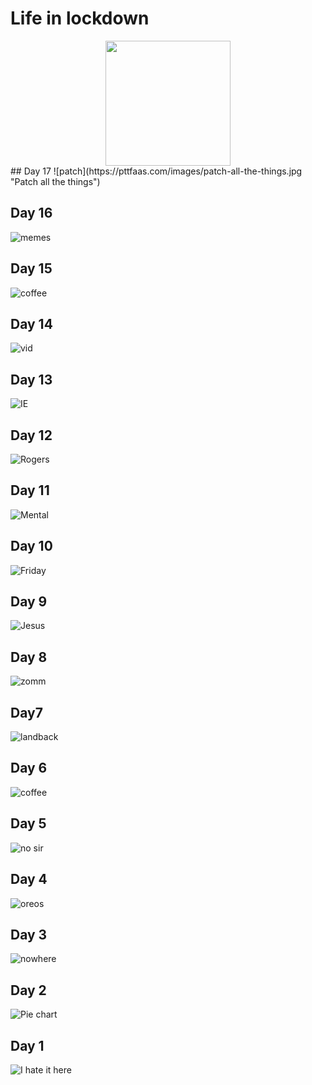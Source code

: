 # Life in lockdown
<div style="text-align: center;">
<img src="images/pttf.png" height="200">
</div>
## Day 17
![patch](https://pttfaas.com/images/patch-all-the-things.jpg "Patch all the things")

## Day 16
![memes](https://pttfaas.com/images/memes.jpeg "Memes")

## Day 15
![coffee](https://pttfaas.com/images/coffee2.jpg "Coffee")

## Day 14
![vid](https://pttfaas.com/images/vidconf.jpg "Vid conf")

## Day 13
![IE](https://pttfaas.com/images/ie.jpg "Internet Explorer")

## Day 12
![Rogers](https://pttfaas.com/images/rogers.jpg "Mr Rogers")

## Day 11
![Mental](https://pttfaas.com/images/mental.jpg "Mental health")

## Day 10
![Friday](https://pttfaas.com/images/friday.jpg "Friday")

## Day 9
![Jesus](https://pttfaas.com/images/jesus.jpg "Jesus")

## Day 8
![zomm](https://pttfaas.com/images/zoom.jpg "Zoom")

## Day7 
![landback](https://pttfaas.com/images/day7.jpg "Land Back")

## Day 6
![coffee](https://pttfaas.com/images/coffee.jpg "Coffee")

## Day 5
![no sir](https://pttfaas.com/images/nosir.jpeg "No sir I dont like it")

## Day 4
![oreos](https://pttfaas.com/images/oreos.jpg "Oreos for breakfast")

## Day 3
![nowhere](https://pttfaas.com/images/five.jpg "Five go nowhere")

## Day 2
![Pie chart](https://pttfaas.com/images/pie.png "Food")

## Day 1
![I hate it here](https://pttfaas.com/images/possum.jpeg "I hate it here")

